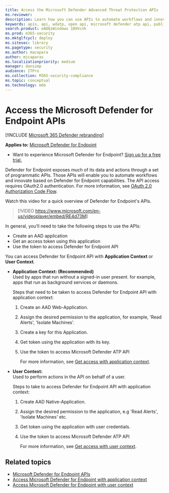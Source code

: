 ```yaml
---
title: Access the Microsoft Defender Advanced Threat Protection APIs
ms.reviewer: 
description: Learn how you can use APIs to automate workflows and innovate based on Microsoft Defender ATP capabilities
keywords: apis, api, wdatp, open api, microsoft defender atp api, public api, supported apis, alerts, device, user, domain, ip, file, advanced hunting, query
search.product: eADQiWindows 10XVcnh
ms.prod: m365-security
ms.mktglfcycl: deploy
ms.sitesec: library
ms.pagetype: security
ms.author: macapara
author: mjcaparas
ms.localizationpriority: medium
manager: dansimp
audience: ITPro
ms.collection: M365-security-compliance
ms.topic: conceptual
ms.technology: mde
---
```


# Access the Microsoft Defender for Endpoint APIs 

[!INCLUDE [Microsoft 365 Defender rebranding](../../includes/microsoft-defender.md)]


**Applies to:** [Microsoft Defender for Endpoint](https://go.microsoft.com/fwlink/?linkid=2154037)

- Want to experience Microsoft Defender for Endpoint? [Sign up for a free trial.](https://www.microsoft.com/microsoft-365/windows/microsoft-defender-atp?ocid=docs-wdatp-exposedapis-abovefoldlink) 

Defender for Endpoint exposes much of its data and actions through a set of programmatic APIs. Those APIs will enable you to automate workflows and innovate based on Defender for Endpoint capabilities. The API access requires OAuth2.0 authentication. For more information, see [OAuth 2.0 Authorization Code Flow](https://docs.microsoft.com/azure/active-directory/develop/active-directory-v2-protocols-oauth-code).

Watch this video for a quick overview of Defender for Endpoint's APIs. 
>[!VIDEO https://www.microsoft.com/en-us/videoplayer/embed/RE4d73M]

In general, you’ll need to take the following steps to use the APIs:
- Create an AAD application
- Get an access token using this application
- Use the token to access Defender for Endpoint API


You can access Defender for Endpoint API with **Application Context** or **User Context**.

- **Application Context: (Recommended)** <br>
    Used by apps that run without a signed-in user present. for example, apps that run as background services or daemons.

	Steps that need to be taken to access Defender for Endpoint API with application context:

  1. Create an AAD Web-Application.
  2. Assign the desired permission to the application, for example, 'Read Alerts', 'Isolate Machines'. 
  3. Create a key for this Application.
  4. Get token using the application with its key.
  5. Use the token to access Microsoft Defender ATP API

     For more information, see [Get access with application context](exposed-apis-create-app-webapp.md).


- **User Context:** <br>
    Used to perform actions in the API on behalf of a user.

	Steps to take to access Defender for Endpoint API with application context:

  1. Create AAD Native-Application.
  2. Assign the desired permission to the application, e.g 'Read Alerts', 'Isolate Machines' etc. 
  3. Get token using the application with user credentials.
  4. Use the token to access Microsoft Defender ATP API

     For more information, see [Get access with user context](exposed-apis-create-app-nativeapp.md).


## Related topics
- [Microsoft Defender for Endpoint APIs](exposed-apis-list.md)
- [Access Microsoft Defender for Endpoint with application context](exposed-apis-create-app-webapp.md)
- [Access Microsoft Defender for Endpoint with user context](exposed-apis-create-app-nativeapp.md)
